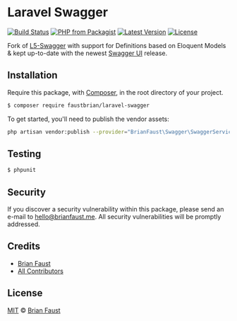 # Laravel Swagger

[![Build Status](https://img.shields.io/travis/faustbrian/Laravel-Swagger/master.svg?style=flat-square)](https://travis-ci.org/faustbrian/Laravel-Swagger)
[![PHP from Packagist](https://img.shields.io/packagist/php-v/faustbrian/laravel-swagger.svg?style=flat-square)]()
[![Latest Version](https://img.shields.io/github/release/faustbrian/Laravel-Swagger.svg?style=flat-square)](https://github.com/faustbrian/Laravel-Swagger/releases)
[![License](https://img.shields.io/packagist/l/faustbrian/Laravel-Swagger.svg?style=flat-square)](https://packagist.org/packages/faustbrian/Laravel-Swagger)

Fork of [L5-Swagger](https://github.com/DarkaOnLine/L5-Swagger) with support for Definitions based on Eloquent Models & kept up-to-date with the newest [Swagger UI](https://github.com/swagger-api/swagger-ui) release.

## Installation

Require this package, with [Composer](https://getcomposer.org/), in the root directory of your project.

``` bash
$ composer require faustbrian/laravel-swagger
```

To get started, you'll need to publish the vendor assets:

```bash
php artisan vendor:publish --provider="BrianFaust\Swagger\SwaggerServiceProvider"
```

## Testing

``` bash
$ phpunit
```

## Security

If you discover a security vulnerability within this package, please send an e-mail to hello@brianfaust.me. All security vulnerabilities will be promptly addressed.

## Credits

- [Brian Faust](https://github.com/faustbrian)
- [All Contributors](../../contributors)

## License

[MIT](LICENSE) © [Brian Faust](https://brianfaust.me)

